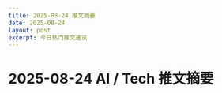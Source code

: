 ```yaml
---
title: 2025-08-24 推文摘要
date: 2025-08-24
layout: post
excerpt: 今日热门推文速览
---
```


# 2025-08-24 AI / Tech 推文摘要

